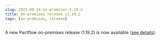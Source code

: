 ```yaml
---
slug: 2022-08-24-on-premises-1.19.2
title: On-premises release v1.19.2
tags: [on-premises, release]
---
```


A new Pactflow on-premises release (1.19.2) is now available ([see details](/docs/on-premises/releases/1.19.2)).
